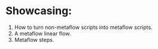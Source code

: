 # Showcasing:
1. How to turn non-metaflow scripts into metaflow scripts.
2. A metaflow linear flow.
3. Metaflow steps. 
